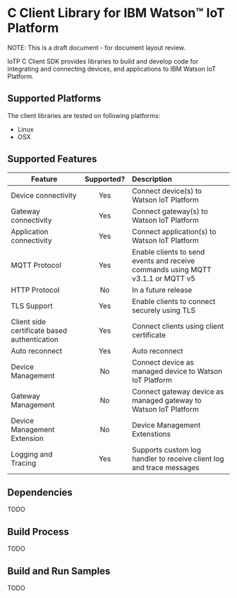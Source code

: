 # C Client Library for IBM Watson™ IoT Platform

NOTE: This is a draft document - for document layout review.

IoTP C Client SDK provides libraries to build and develop code for integrating and connecting
devices, and applications to IBM Watson IoT Platform.

## Supported Platforms
The client libraries are tested on following platforms:
- Linux
- OSX

## Supported Features

| Feature  | Supported?    | Description  |
|----------|:-------------:|:-------------|
| Device connectivity | Yes | Connect device(s) to Watson IoT Platform |
| Gateway connectivity | Yes | Connect gateway(s) to Watson IoT Platform |
| Application connectivity | Yes | Connect application(s) to Watson IoT Platform |
| MQTT Protocol | Yes | Enable clients to send events and receive commands using MQTT v3.1.1 or MQTT v5 |
| HTTP Protocol | No | In a future release |
| TLS Support | Yes | Enable clients to connect securely using TLS |
| Client side certificate based authentication | Yes | Connect clients using client certificate |
| Auto reconnect | Yes | Auto reconnect |
| Device Management | No | Connect device as managed device to Watson IoT Platform |
| Gateway Management | No | Connect gateway device as managed gateway to Watson IoT Platform |
| Device Management Extension | No | Device Management Extenstions |
| Logging and Tracing | Yes | Supports custom log handler to receive client log and trace  messages |


## Dependencies

TODO

## Build Process

TODO

##  Build and Run Samples

TODO



 

